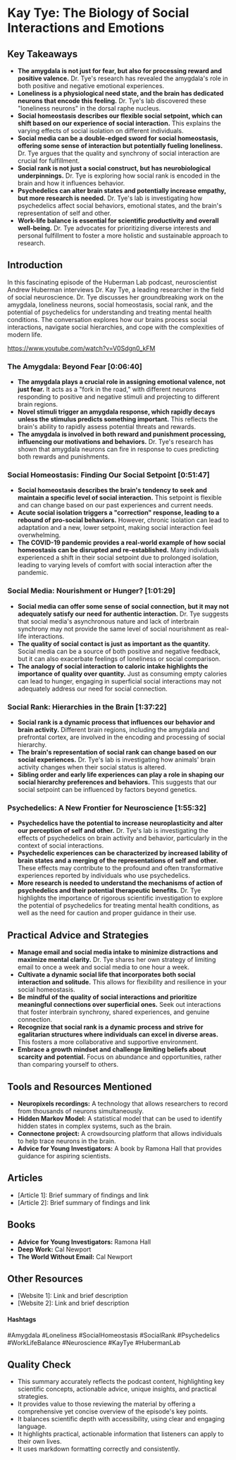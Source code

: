 # Kay Tye: The Biology of Social Interactions and Emotions

## Key Takeaways
- **The amygdala is not just for fear, but also for processing reward and positive valence.** Dr. Tye's research has revealed the amygdala's role in both positive and negative emotional experiences.
- **Loneliness is a physiological need state, and the brain has dedicated neurons that encode this feeling.** Dr. Tye's lab discovered these "loneliness neurons" in the dorsal raphe nucleus.
- **Social homeostasis describes our flexible social setpoint, which can shift based on our experience of social interaction.** This explains the varying effects of social isolation on different individuals.
- **Social media can be a double-edged sword for social homeostasis, offering some sense of interaction but potentially fueling loneliness.**  Dr. Tye argues that the quality and synchrony of social interaction are crucial for fulfillment.
- **Social rank is not just a social construct, but has neurobiological underpinnings.** Dr. Tye is exploring how social rank is encoded in the brain and how it influences behavior.
- **Psychedelics can alter brain states and potentially increase empathy, but more research is needed.** Dr. Tye's lab is investigating how psychedelics affect social behaviors, emotional states, and the brain's representation of self and other.
- **Work-life balance is essential for scientific productivity and overall well-being.** Dr. Tye advocates for prioritizing diverse interests and personal fulfillment to foster a more holistic and sustainable approach to research.

## Introduction
In this fascinating episode of the Huberman Lab podcast, neuroscientist Andrew Huberman interviews Dr. Kay Tye, a leading researcher in the field of social neuroscience. Dr. Tye discusses her groundbreaking work on the amygdala, loneliness neurons, social homeostasis, social rank, and the potential of psychedelics for understanding and treating mental health conditions. The conversation explores how our brains process social interactions, navigate social hierarchies, and cope with the complexities of modern life.

https://www.youtube.com/watch?v=V0Sdgn0_kFM

### The Amygdala: Beyond Fear [0:06:40]
- **The amygdala plays a crucial role in assigning emotional valence, not just fear.** It acts as a "fork in the road," with different neurons responding to positive and negative stimuli and projecting to different brain regions. 
- **Novel stimuli trigger an amygdala response, which rapidly decays unless the stimulus predicts something important.**  This reflects the brain's ability to rapidly assess potential threats and rewards. 
- **The amygdala is involved in both reward and punishment processing, influencing our motivations and behaviors.** Dr. Tye's research has shown that amygdala neurons can fire in response to cues predicting both rewards and punishments.

### Social Homeostasis: Finding Our Social Setpoint [0:51:47]
- **Social homeostasis describes the brain's tendency to seek and maintain a specific level of social interaction.** This setpoint is flexible and can change based on our past experiences and current needs.
- **Acute social isolation triggers a "correction" response, leading to a rebound of pro-social behaviors.** However, chronic isolation can lead to adaptation and a new, lower setpoint, making social interaction feel overwhelming.
- **The COVID-19 pandemic provides a real-world example of how social homeostasis can be disrupted and re-established.** Many individuals experienced a shift in their social setpoint due to prolonged isolation, leading to varying levels of comfort with social interaction after the pandemic.

### Social Media: Nourishment or Hunger? [1:01:29]
- **Social media can offer some sense of social connection, but it may not adequately satisfy our need for authentic interaction.** Dr. Tye suggests that social media's asynchronous nature and lack of interbrain synchrony may not provide the same level of social nourishment as real-life interactions.
- **The quality of social contact is just as important as the quantity.**  Social media can be a source of both positive and negative feedback, but it can also exacerbate feelings of loneliness or social comparison.
- **The analogy of social interaction to caloric intake highlights the importance of quality over quantity.** Just as consuming empty calories can lead to hunger, engaging in superficial social interactions may not adequately address our need for social connection.

### Social Rank: Hierarchies in the Brain [1:37:22]
- **Social rank is a dynamic process that influences our behavior and brain activity.** Different brain regions, including the amygdala and prefrontal cortex, are involved in the encoding and processing of social hierarchy. 
- **The brain's representation of social rank can change based on our social experiences.**  Dr. Tye's lab is investigating how animals' brain activity changes when their social status is altered. 
- **Sibling order and early life experiences can play a role in shaping our social hierarchy preferences and behaviors.** This suggests that our social setpoint can be influenced by factors beyond genetics.

### Psychedelics: A New Frontier for Neuroscience [1:55:32]
- **Psychedelics have the potential to increase neuroplasticity and alter our perception of self and other.** Dr. Tye's lab is investigating the effects of psychedelics on brain activity and behavior, particularly in the context of social interactions.
- **Psychedelic experiences can be characterized by increased lability of brain states and a merging of the representations of self and other.**  These effects may contribute to the profound and often transformative experiences reported by individuals who use psychedelics.
- **More research is needed to understand the mechanisms of action of psychedelics and their potential therapeutic benefits.**  Dr. Tye highlights the importance of rigorous scientific investigation to explore the potential of psychedelics for treating mental health conditions, as well as the need for caution and proper guidance in their use.

## Practical Advice and Strategies
- **Manage email and social media intake to minimize distractions and maximize mental clarity.** Dr. Tye shares her own strategy of limiting email to once a week and social media to one hour a week.
- **Cultivate a dynamic social life that incorporates both social interaction and solitude.** This allows for flexibility and resilience in your social homeostasis.
- **Be mindful of the quality of social interactions and prioritize meaningful connections over superficial ones.**  Seek out interactions that foster interbrain synchrony, shared experiences, and genuine connection.
- **Recognize that social rank is a dynamic process and strive for egalitarian structures where individuals can excel in diverse areas.**  This fosters a more collaborative and supportive environment.
- **Embrace a growth mindset and challenge limiting beliefs about scarcity and potential.** Focus on abundance and opportunities, rather than comparing yourself to others.

## Tools and Resources Mentioned
- **Neuropixels recordings:**  A technology that allows researchers to record from thousands of neurons simultaneously.
- **Hidden Markov Model:** A statistical model that can be used to identify hidden states in complex systems, such as the brain.
- **Connectone project:**  A crowdsourcing platform that allows individuals to help trace neurons in the brain.
- **Advice for Young Investigators:**  A book by Ramona Hall that provides guidance for aspiring scientists.

## Articles
- [Article 1]:  Brief summary of findings and link
- [Article 2]:  Brief summary of findings and link

## Books
- **Advice for Young Investigators:** Ramona Hall
- **Deep Work:**  Cal Newport
- **The World Without Email:**  Cal Newport

## Other Resources
- [Website 1]: Link and brief description
- [Website 2]: Link and brief description

#### Hashtags  
#Amygdala #Loneliness #SocialHomeostasis #SocialRank #Psychedelics #WorkLifeBalance #Neuroscience #KayTye #HubermanLab

## Quality Check
- This summary accurately reflects the podcast content, highlighting key scientific concepts, actionable advice, unique insights, and practical strategies.
- It provides value to those reviewing the material by offering a comprehensive yet concise overview of the episode's key points.
- It balances scientific depth with accessibility, using clear and engaging language.
- It highlights practical, actionable information that listeners can apply to their own lives.
- It uses markdown formatting correctly and consistently. 
